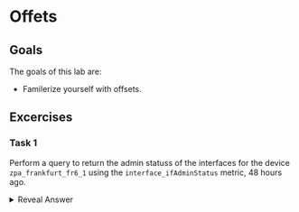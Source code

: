 # Offets
## Goals
The goals of this lab are:
* Familerize yourself with offsets.

## Excercises
### Task 1
Perform a query to return the admin statuss of the interfaces for the device `zpa_frankfurt_fr6_1` using the `interface_ifAdminStatus` metric, 48 hours ago.
<details>
  <summary>Reveal Answer</summary>
  
```
interface_ifAdminStatus{device="zpa_frankfurt_fr6_1"} offset 48h
```
</details>